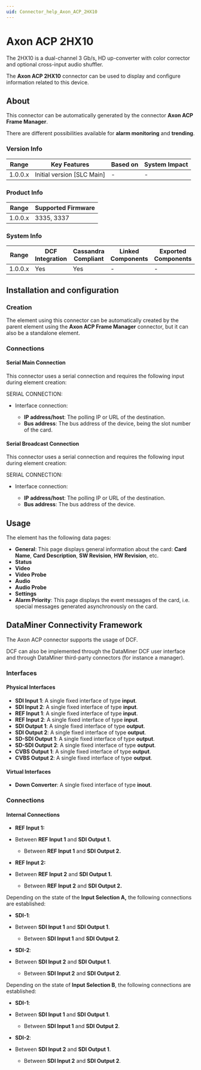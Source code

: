 ```yaml
---
uid: Connector_help_Axon_ACP_2HX10
---
```


# Axon ACP 2HX10

The 2HX10 is a dual-channel 3 Gb/s, HD up-converter with color corrector and optional cross-input audio shuffler.

The **Axon ACP 2HX10** connector can be used to display and configure information related to this device.

## About

This connector can be automatically generated by the connector **Axon ACP Frame Manager**.

There are different possibilities available for **alarm monitoring** and **trending**.

### Version Info

| Range     | Key Features                 | Based on     | System Impact     |
|-----------|------------------------------|--------------|-------------------|
| 1.0.0.x   | Initial version [SLC Main]   | -            | -                 |

### Product Info

| Range     | Supported Firmware     |
|-----------|------------------------|
| 1.0.0.x   | 3335, 3337             |

### System Info

| Range     | DCF Integration     | Cassandra Compliant     | Linked Components     | Exported Components     |
|-----------|---------------------|-------------------------|-----------------------|-------------------------|
| 1.0.0.x   | Yes                 | Yes                     | -                     | -                       |

## Installation and configuration

### Creation

The element using this connector can be automatically created by the parent element using the **Axon ACP Frame Manager** connector, but it can also be a standalone element.

### Connections

#### Serial Main Connection

This connector uses a serial connection and requires the following input during element creation:

SERIAL CONNECTION:

- Interface connection:

  - **IP address/host**: The polling IP or URL of the destination.
  - **Bus address**: The bus address of the device, being the slot number of the card.

#### Serial Broadcast Connection

This connector uses a serial connection and requires the following input during element creation:

SERIAL CONNECTION:

- Interface connection:

  - **IP address/host**: The polling IP or URL of the destination.
  - **Bus address**: The bus address of the device.

## Usage

The element has the following data pages:

- **General**: This page displays general information about the card: **Card Name**, **Card Description**, **SW Revision**, **HW Revision**, etc.
- **Status**
- **Video**
- **Video Probe**
- **Audio**
- **Audio Probe**
- **Settings**
- **Alarm Priority**: This page displays the event messages of the card, i.e. special messages generated asynchronously on the card.

## DataMiner Connectivity Framework

The Axon ACP connector supports the usage of DCF.

DCF can also be implemented through the DataMiner DCF user interface and through DataMiner third-party connectors (for instance a manager).

### Interfaces

#### Physical Interfaces

- **SDI Input 1**: A single fixed interface of type **input**.
- **SDI Input 2**: A single fixed interface of type **input**.
- **REF Input 1**: A single fixed interface of type **input**.
- **REF Input 2**: A single fixed interface of type **input**.
- **SDI Output 1**: A single fixed interface of type **output**.
- **SDI Output 2**: A single fixed interface of type **output**.
- **SD-SDI Output 1**: A single fixed interface of type **output**.
- **SD-SDI Output 2**: A single fixed interface of type **output**.
- **CVBS Output 1**: A single fixed interface of type **output**.
- **CVBS Output 2**: A single fixed interface of type **output**.

#### Virtual Interfaces

- **Down Converter**: A single fixed interface of type **inout**.

### Connections

#### Internal Connections

- **REF Input 1:**

- Between **REF Input 1** and **SDI Output 1.**
  - Between **REF Input 1** and **SDI Output 2.**

- **REF Input 2:**

- Between **REF Input 2** and **SDI Output 1.**
  - Between **REF Input 2** and **SDI Output 2.**

Depending on the state of the **Input Selection A,** the following connections are established:

- **SDI-1**:

- Between **SDI Input 1** and **SDI Output 1**.
  - Between **SDI Input 1** and **SDI Output 2**.

- **SDI-2**:

- Between **SDI Input 2** and **SDI Output 1**.
  - Between **SDI Input 2** and **SDI Output 2**.

Depending on the state of **Input Selection B**, the following connections are established:

- **SDI-1**:

- Between **SDI Input 1** and **SDI Output 1**.
  - Between **SDI Input 1** and **SDI Output 2**.

- **SDI-2**:

- Between **SDI Input 2** and **SDI Output 1**.
  - Between **SDI Input 2** and **SDI Output 2**.
